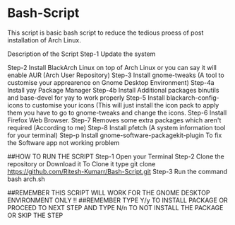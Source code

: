 # Bash-Script
This script is basic bash script to reduce the tedious proess of post installation of Arch Linux.

Description of the Script
Step-1 Update the system

Step-2 Install BlackArch Linux on top of Arch Linux or you can say it will enable AUR (Arch User Repository) 
Step-3 Install gnome-tweaks (A tool to customise your apprearence on Gnome Desktop Environment)
Step-4a Install yay Package Manager
Step-4b Install Additional packages binutils and base-devel for yay to work properly
Step-5 Install blackarch-config-icons to customise your icons (This will just install the icon pack to apply them you have to go to gnome-tweaks and change        the icons.
Step-6 Install Firefox Web Browser.
Step-7 Removes some extra packages which aren't required (According to me)
Step-8 Install pfetch (A system information tool for your terminal)
Step-p Install gnome-software-packagekit-plugin To fix the Software app not working problem

##HOW TO RUN THE SCRIPT 
Step-1 Open your Terminal
Step-2 Clone the repository or Download it
	   To Clone it type git clone https://github.com/Ritesh-Kumarr/Bash-Script.git
Step-3 Run the command 
	   bash arch.sh

##REMEMBER THIS SCRIPT WILL WORK FOR THE GNOME DESKTOP ENVIRONMENT ONLY !!
##REMEMBER TYPE Y/y TO INSTALL PACKAGE OR PROCEED TO NEXT STEP AND TYPE N/n TO NOT  INSTALL THE PACKAGE OR SKIP THE STEP
